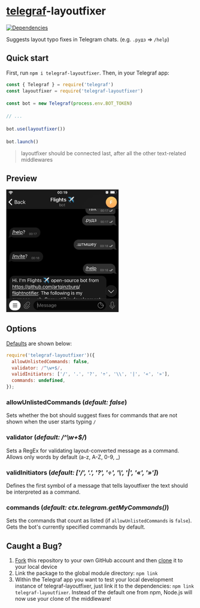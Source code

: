# [telegraf](https://www.npmjs.com/package/telegraf)-layoutfixer

[![Dependencies](https://status.david-dm.org/gh/artginzburg/telegraf-layoutfixer.svg)](https://david-dm.org/artginzburg/telegraf-layoutfixer)

Suggests layout typo fixes in Telegram chats. (e.g. `.рудз` => `/help`)

## Quick start

First, run `npm i telegraf-layoutfixer`. Then, in your Telegraf app:

```js
const { Telegraf } = require('telegraf')
const layoutfixer = require('telegraf-layoutfixer')

const bot = new Telegraf(process.env.BOT_TOKEN)

// ...

bot.use(layoutfixer())

bot.launch()
```

> layoutfixer should be connected last, after all the other text-related middlewares

## Preview

<img width="300" alt="preview" src="misc/preview.jpg">

## Options

[Defaults](https://github.com/artginzburg/telegraf-layoutfixer/blob/main/defaultConfig.js) are shown below:

```js
require('telegraf-layoutfixer')({
  allowUnlistedCommands: false,
  validator: /^\w+$/,
  validInitiators: ['/', '.', '?', '÷', '\\', '|', '«', '»'],
  commands: undefined,
});
```

### allowUnlistedCommands (_default: false_)

Sets whether the bot should suggest fixes for commands that are not shown when the user starts typing `/`

### validator (_default: /^\w+$/_)

Sets a RegEx for validating layout-converted message as a command. Allows only words by default (a-z, A-Z, 0-9, _)

### validInitiators (_default: ['/', '.', '?', '÷', '\\', '|', '«', '»']_)

Defines the first symbol of a message that tells layoutfixer the text should be interpreted as a command.

### commands (_default: ctx.telegram.getMyCommands()_)

Sets the commands that count as listed (if `allowUnlistedCommands` is `false`). Gets the bot's currently specified commands by default.

## Caught a Bug?

1. [Fork](https://help.github.com/articles/fork-a-repo/) this repository to your own GitHub account and then [clone](https://help.github.com/articles/cloning-a-repository/) it to your local device
2. Link the package to the global module directory: `npm link`
3. Within the Telegraf app you want to test your local development instance of telegraf-layoutfixer, just link it to the dependencies: `npm link telegraf-layoutfixer`. Instead of the default one from npm, Node.js will now use your clone of the middleware!